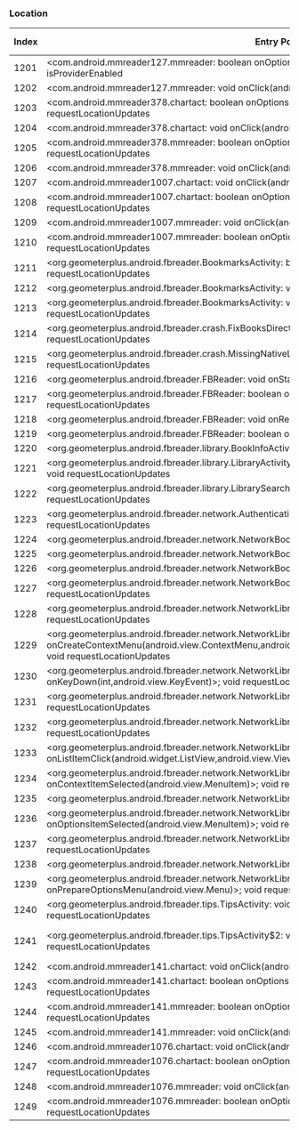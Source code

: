 ### Location
| Index | Entry Point & APIs | Screen shot | Resource id | Label |
| ------------- | ------------- | ------------- |-------------|-------------|
| 1201 | <com.android.mmreader127.mmreader: boolean onOptionsItemSelected(android.view.MenuItem)>; boolean isProviderEnabled | ![](D:\COSMOS\output\py\Drebin\VirusShare_Android_20130506\VirusShare_40d7ecb8389f4c2cd9f6fbfc2134251b\com.android.mmreader127.mmreader.png) |  | |
| 1202 | <com.android.mmreader127.mmreader: void onClick(android.view.View)>; boolean isProviderEnabled | ![](D:\COSMOS\output\py\Drebin\VirusShare_Android_20130506\VirusShare_40d7ecb8389f4c2cd9f6fbfc2134251b\com.android.mmreader127.mmreader.png) |  | |
| 1203 | <com.android.mmreader378.chartact: boolean onOptionsItemSelected(android.view.MenuItem)>; void requestLocationUpdates | ![](D:\COSMOS\output\py\Drebin\VirusShare_Android_20130506\VirusShare_ad94b48de8cbc6b3a20e7354433f3cc2\com.android.mmreader378.chartact.png) |  | |
| 1204 | <com.android.mmreader378.chartact: void onClick(android.view.View)>; void requestLocationUpdates | ![](D:\COSMOS\output\py\Drebin\VirusShare_Android_20130506\VirusShare_ad94b48de8cbc6b3a20e7354433f3cc2\com.android.mmreader378.chartact.png) |  | |
| 1205 | <com.android.mmreader378.mmreader: boolean onOptionsItemSelected(android.view.MenuItem)>; void requestLocationUpdates | ![](D:\COSMOS\output\py\Drebin\VirusShare_Android_20130506\VirusShare_ad94b48de8cbc6b3a20e7354433f3cc2\com.android.mmreader378.mmreader.png) |  | |
| 1206 | <com.android.mmreader378.mmreader: void onClick(android.view.View)>; void requestLocationUpdates | ![](D:\COSMOS\output\py\Drebin\VirusShare_Android_20130506\VirusShare_ad94b48de8cbc6b3a20e7354433f3cc2\com.android.mmreader378.mmreader.png) |  | |
| 1207 | <com.android.mmreader1007.chartact: void onClick(android.view.View)>; void requestLocationUpdates | ![](D:\COSMOS\output\py\Drebin\VirusShare_Android_20130506\VirusShare_4123e970e43929d7a29a099acad5e2fe\com.android.mmreader1007.chartact.png) |  | |
| 1208 | <com.android.mmreader1007.chartact: boolean onOptionsItemSelected(android.view.MenuItem)>; void requestLocationUpdates | ![](D:\COSMOS\output\py\Drebin\VirusShare_Android_20130506\VirusShare_4123e970e43929d7a29a099acad5e2fe\com.android.mmreader1007.chartact.png) |  | |
| 1209 | <com.android.mmreader1007.mmreader: void onClick(android.view.View)>; void requestLocationUpdates | ![](D:\COSMOS\output\py\Drebin\VirusShare_Android_20130506\VirusShare_4123e970e43929d7a29a099acad5e2fe\com.android.mmreader1007.mmreader.png) |  | |
| 1210 | <com.android.mmreader1007.mmreader: boolean onOptionsItemSelected(android.view.MenuItem)>; void requestLocationUpdates | ![](D:\COSMOS\output\py\Drebin\VirusShare_Android_20130506\VirusShare_4123e970e43929d7a29a099acad5e2fe\com.android.mmreader1007.mmreader.png) |  | |
| 1211 | <org.geometerplus.android.fbreader.BookmarksActivity: boolean onCreateOptionsMenu(android.view.Menu)>; void requestLocationUpdates | ![](D:\COSMOS\output\py\Drebin\VirusShare_Android_20130506\VirusShare_414129447dc449cf211242933fe544b6\org.geometerplus.android.fbreader.BookmarksActivity.png) |  | |
| 1212 | <org.geometerplus.android.fbreader.BookmarksActivity: void <init>()>; void requestLocationUpdates | ![](D:\COSMOS\output\py\Drebin\VirusShare_Android_20130506\VirusShare_414129447dc449cf211242933fe544b6\org.geometerplus.android.fbreader.BookmarksActivity.png) |  | |
| 1213 | <org.geometerplus.android.fbreader.BookmarksActivity: void onNewIntent(android.content.Intent)>; void requestLocationUpdates | ![](D:\COSMOS\output\py\Drebin\VirusShare_Android_20130506\VirusShare_414129447dc449cf211242933fe544b6\org.geometerplus.android.fbreader.BookmarksActivity.png) |  | |
| 1214 | <org.geometerplus.android.fbreader.crash.FixBooksDirectoryActivity: void onCreate(android.os.Bundle)>; void requestLocationUpdates | ![](D:\COSMOS\output\py\Drebin\VirusShare_Android_20130506\VirusShare_414129447dc449cf211242933fe544b6\org.geometerplus.android.fbreader.crash.FixBooksDirectoryActivity.png) |  | |
| 1215 | <org.geometerplus.android.fbreader.crash.MissingNativeLibraryActivity: void onCreate(android.os.Bundle)>; void requestLocationUpdates | ![](D:\COSMOS\output\py\Drebin\VirusShare_Android_20130506\VirusShare_414129447dc449cf211242933fe544b6\org.geometerplus.android.fbreader.crash.MissingNativeLibraryActivity.png) |  | |
| 1216 | <org.geometerplus.android.fbreader.FBReader: void onStart()>; void requestLocationUpdates | ![](D:\COSMOS\output\py\Drebin\VirusShare_Android_20130506\VirusShare_414129447dc449cf211242933fe544b6\org.geometerplus.android.fbreader.FBReader.png) |  | |
| 1217 | <org.geometerplus.android.fbreader.FBReader: boolean onCreateOptionsMenu(android.view.Menu)>; void requestLocationUpdates | ![](D:\COSMOS\output\py\Drebin\VirusShare_Android_20130506\VirusShare_414129447dc449cf211242933fe544b6\org.geometerplus.android.fbreader.FBReader.png) |  | |
| 1218 | <org.geometerplus.android.fbreader.FBReader: void onResume()>; void requestLocationUpdates | ![](D:\COSMOS\output\py\Drebin\VirusShare_Android_20130506\VirusShare_414129447dc449cf211242933fe544b6\org.geometerplus.android.fbreader.FBReader.png) |  | |
| 1219 | <org.geometerplus.android.fbreader.FBReader: boolean onSearchRequested()>; void requestLocationUpdates | ![](D:\COSMOS\output\py\Drebin\VirusShare_Android_20130506\VirusShare_414129447dc449cf211242933fe544b6\org.geometerplus.android.fbreader.FBReader.png) |  | |
| 1220 | <org.geometerplus.android.fbreader.library.BookInfoActivity: void <init>()>; void requestLocationUpdates | ![](D:\COSMOS\output\py\Drebin\VirusShare_Android_20130506\VirusShare_414129447dc449cf211242933fe544b6\org.geometerplus.android.fbreader.library.BookInfoActivity.png) |  | |
| 1221 | <org.geometerplus.android.fbreader.library.LibraryActivity: boolean onCreateOptionsMenu(android.view.Menu)>; void requestLocationUpdates | ![](D:\COSMOS\output\py\Drebin\VirusShare_Android_20130506\VirusShare_414129447dc449cf211242933fe544b6\org.geometerplus.android.fbreader.library.LibraryActivity.png) |  | |
| 1222 | <org.geometerplus.android.fbreader.library.LibrarySearchActivity: void onCreate(android.os.Bundle)>; void requestLocationUpdates | ![](D:\COSMOS\output\py\Drebin\VirusShare_Android_20130506\VirusShare_414129447dc449cf211242933fe544b6\org.geometerplus.android.fbreader.library.LibrarySearchActivity.png) |  | |
| 1223 | <org.geometerplus.android.fbreader.network.AuthenticationActivity$1: void onClick(android.view.View)>; void requestLocationUpdates | ![](D:\COSMOS\output\py\Drebin\VirusShare_Android_20130506\VirusShare_414129447dc449cf211242933fe544b6\org.geometerplus.android.fbreader.network.AuthenticationActivity.png) |  | |
| 1224 | <org.geometerplus.android.fbreader.network.NetworkBookInfoActivity: void <init>()>; void requestLocationUpdates | ![](D:\COSMOS\output\py\Drebin\VirusShare_Android_20130506\VirusShare_414129447dc449cf211242933fe544b6\org.geometerplus.android.fbreader.network.NetworkBookInfoActivity.png) |  | |
| 1225 | <org.geometerplus.android.fbreader.network.NetworkBookInfoActivity: void onStop()>; void requestLocationUpdates | ![](D:\COSMOS\output\py\Drebin\VirusShare_Android_20130506\VirusShare_414129447dc449cf211242933fe544b6\org.geometerplus.android.fbreader.network.NetworkBookInfoActivity.png) |  | |
| 1226 | <org.geometerplus.android.fbreader.network.NetworkBookInfoActivity: void onStart()>; void requestLocationUpdates | ![](D:\COSMOS\output\py\Drebin\VirusShare_Android_20130506\VirusShare_414129447dc449cf211242933fe544b6\org.geometerplus.android.fbreader.network.NetworkBookInfoActivity.png) |  | |
| 1227 | <org.geometerplus.android.fbreader.network.NetworkBookInfoActivity$5: void onClick(android.view.View)>; void requestLocationUpdates | ![](D:\COSMOS\output\py\Drebin\VirusShare_Android_20130506\VirusShare_414129447dc449cf211242933fe544b6\org.geometerplus.android.fbreader.network.NetworkBookInfoActivity.png) |  | |
| 1228 | <org.geometerplus.android.fbreader.network.NetworkLibraryActivity: boolean onSearchRequested()>; void requestLocationUpdates | ![](D:\COSMOS\output\py\Drebin\VirusShare_Android_20130506\VirusShare_414129447dc449cf211242933fe544b6\org.geometerplus.android.fbreader.network.NetworkLibraryActivity.png) |  | |
| 1229 | <org.geometerplus.android.fbreader.network.NetworkLibraryActivity: void onCreateContextMenu(android.view.ContextMenu,android.view.View,android.view.ContextMenu$ContextMenuInfo)>; void requestLocationUpdates | ![](D:\COSMOS\output\py\Drebin\VirusShare_Android_20130506\VirusShare_414129447dc449cf211242933fe544b6\org.geometerplus.android.fbreader.network.NetworkLibraryActivity.png) |  | |
| 1230 | <org.geometerplus.android.fbreader.network.NetworkLibraryActivity: boolean onKeyDown(int,android.view.KeyEvent)>; void requestLocationUpdates | ![](D:\COSMOS\output\py\Drebin\VirusShare_Android_20130506\VirusShare_414129447dc449cf211242933fe544b6\org.geometerplus.android.fbreader.network.NetworkLibraryActivity.png) |  | |
| 1231 | <org.geometerplus.android.fbreader.network.NetworkLibraryActivity: void onResume()>; void requestLocationUpdates | ![](D:\COSMOS\output\py\Drebin\VirusShare_Android_20130506\VirusShare_414129447dc449cf211242933fe544b6\org.geometerplus.android.fbreader.network.NetworkLibraryActivity.png) |  | |
| 1232 | <org.geometerplus.android.fbreader.network.NetworkLibraryActivity: void onCreate(android.os.Bundle)>; void requestLocationUpdates | ![](D:\COSMOS\output\py\Drebin\VirusShare_Android_20130506\VirusShare_414129447dc449cf211242933fe544b6\org.geometerplus.android.fbreader.network.NetworkLibraryActivity.png) |  | |
| 1233 | <org.geometerplus.android.fbreader.network.NetworkLibraryActivity: void onListItemClick(android.widget.ListView,android.view.View,int,long)>; void requestLocationUpdates | ![](D:\COSMOS\output\py\Drebin\VirusShare_Android_20130506\VirusShare_ec98ce98f0ad1f53a44d11ff99e41a21\org.geometerplus.android.fbreader.network.NetworkLibraryActivity.png) |  | |
| 1234 | <org.geometerplus.android.fbreader.network.NetworkLibraryActivity: boolean onContextItemSelected(android.view.MenuItem)>; void requestLocationUpdates | ![](D:\COSMOS\output\py\Drebin\VirusShare_Android_20130506\VirusShare_ec98ce98f0ad1f53a44d11ff99e41a21\org.geometerplus.android.fbreader.network.NetworkLibraryActivity.png) |  | |
| 1235 | <org.geometerplus.android.fbreader.network.NetworkLibraryActivity: void onStop()>; void requestLocationUpdates | ![](D:\COSMOS\output\py\Drebin\VirusShare_Android_20130506\VirusShare_414129447dc449cf211242933fe544b6\org.geometerplus.android.fbreader.network.NetworkLibraryActivity.png) |  | |
| 1236 | <org.geometerplus.android.fbreader.network.NetworkLibraryActivity: boolean onOptionsItemSelected(android.view.MenuItem)>; void requestLocationUpdates | ![](D:\COSMOS\output\py\Drebin\VirusShare_Android_20130506\VirusShare_ec98ce98f0ad1f53a44d11ff99e41a21\org.geometerplus.android.fbreader.network.NetworkLibraryActivity.png) |  | |
| 1237 | <org.geometerplus.android.fbreader.network.NetworkLibraryActivity: void onNewIntent(android.content.Intent)>; void requestLocationUpdates | ![](D:\COSMOS\output\py\Drebin\VirusShare_Android_20130506\VirusShare_414129447dc449cf211242933fe544b6\org.geometerplus.android.fbreader.network.NetworkLibraryActivity.png) |  | |
| 1238 | <org.geometerplus.android.fbreader.network.NetworkLibraryActivity: void onStart()>; void requestLocationUpdates | ![](D:\COSMOS\output\py\Drebin\VirusShare_Android_20130506\VirusShare_414129447dc449cf211242933fe544b6\org.geometerplus.android.fbreader.network.NetworkLibraryActivity.png) |  | |
| 1239 | <org.geometerplus.android.fbreader.network.NetworkLibraryActivity: boolean onPrepareOptionsMenu(android.view.Menu)>; void requestLocationUpdates | ![](D:\COSMOS\output\py\Drebin\VirusShare_Android_20130506\VirusShare_414129447dc449cf211242933fe544b6\org.geometerplus.android.fbreader.network.NetworkLibraryActivity.png) |  | |
| 1240 | <org.geometerplus.android.fbreader.tips.TipsActivity: void onCreate(android.os.Bundle)>; void requestLocationUpdates | ![](D:\COSMOS\output\py\Drebin\VirusShare_Android_20130506\VirusShare_414129447dc449cf211242933fe544b6\org.geometerplus.android.fbreader.tips.TipsActivity.png) |  | |
| 1241 | <org.geometerplus.android.fbreader.tips.TipsActivity$2: void onClick(android.view.View)>; void requestLocationUpdates | ![](D:\COSMOS\output\py\Drebin\VirusShare_Android_20130506\VirusShare_414129447dc449cf211242933fe544b6\org.geometerplus.android.fbreader.tips.TipsActivity.png) | {'2131165301': <sensitive_component.SensitiveComponent.SensitiveView object at 0x000001D8DF01C7F0>} | |
| 1242 | <com.android.mmreader141.chartact: void onClick(android.view.View)>; void requestLocationUpdates | ![](D:\COSMOS\output\py\Drebin\VirusShare_Android_20130506\VirusShare_4157c5bacb18c846e21e9238836e91e5\com.android.mmreader141.chartact.png) |  | |
| 1243 | <com.android.mmreader141.chartact: boolean onOptionsItemSelected(android.view.MenuItem)>; void requestLocationUpdates | ![](D:\COSMOS\output\py\Drebin\VirusShare_Android_20130506\VirusShare_4157c5bacb18c846e21e9238836e91e5\com.android.mmreader141.chartact.png) |  | |
| 1244 | <com.android.mmreader141.mmreader: boolean onOptionsItemSelected(android.view.MenuItem)>; void requestLocationUpdates | ![](D:\COSMOS\output\py\Drebin\VirusShare_Android_20130506\VirusShare_4157c5bacb18c846e21e9238836e91e5\com.android.mmreader141.mmreader.png) |  | |
| 1245 | <com.android.mmreader141.mmreader: void onClick(android.view.View)>; void requestLocationUpdates | ![](D:\COSMOS\output\py\Drebin\VirusShare_Android_20130506\VirusShare_4157c5bacb18c846e21e9238836e91e5\com.android.mmreader141.mmreader.png) |  | |
| 1246 | <com.android.mmreader1076.chartact: void onClick(android.view.View)>; void requestLocationUpdates | ![](D:\COSMOS\output\py\Drebin\VirusShare_Android_20130506\VirusShare_417b325b6b9555c7b29c23883f354b19\com.android.mmreader1076.chartact.png) |  | |
| 1247 | <com.android.mmreader1076.chartact: boolean onOptionsItemSelected(android.view.MenuItem)>; void requestLocationUpdates | ![](D:\COSMOS\output\py\Drebin\VirusShare_Android_20130506\VirusShare_417b325b6b9555c7b29c23883f354b19\com.android.mmreader1076.chartact.png) |  | |
| 1248 | <com.android.mmreader1076.mmreader: void onClick(android.view.View)>; void requestLocationUpdates | ![](D:\COSMOS\output\py\Drebin\VirusShare_Android_20130506\VirusShare_417b325b6b9555c7b29c23883f354b19\com.android.mmreader1076.mmreader.png) |  | |
| 1249 | <com.android.mmreader1076.mmreader: boolean onOptionsItemSelected(android.view.MenuItem)>; void requestLocationUpdates | ![](D:\COSMOS\output\py\Drebin\VirusShare_Android_20130506\VirusShare_417b325b6b9555c7b29c23883f354b19\com.android.mmreader1076.mmreader.png) |  | |
